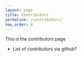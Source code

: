 ```yaml
---
layout: page
title: Contributors
permalink: /contributors/
nav_order: 8
---
```


This is the contributors page

- List of contributors via github?